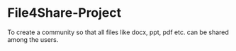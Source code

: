 # File4Share-Project
To create a community so that all files like docx, ppt, pdf etc. can be shared among the users.
